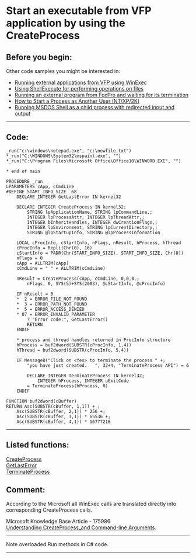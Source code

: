 
# Start an executable from VFP application by using the CreateProcess

## Before you begin:
Other code samples you might be interested in:  
* [Running external applications from VFP using WinExec](sample_002.md)  
* [Using ShellExecute for performing operations on files](sample_093.md)  
* [Running an external program from FoxPro and waiting for its termination](sample_377.md)  
* [How to Start a Process as Another User (NT/XP/2K)](sample_426.md)  
* [Running MSDOS Shell as a child process with redirected input and output](sample_477.md)  

  
***  


## Code:
```foxpro  
_run("c:\windows\notepad.exe", "c:\newfile.txt")
*_run("C:\WINDOWS\System32\mspaint.exe", "")
*_run("C:\Program Files\Microsoft Office\Office10\WINWORD.EXE", "")

* end of main

PROCEDURE _run
LPARAMETERS cApp, cCmdLine
#DEFINE START_INFO_SIZE  68
	DECLARE INTEGER GetLastError IN kernel32

	DECLARE INTEGER CreateProcess IN kernel32;
		STRING lpApplicationName, STRING lpCommandLine,;
		INTEGER lpProcessAttr, INTEGER lpThreadAttr,;
		INTEGER bInheritHandles, INTEGER dwCreationFlags,;
		INTEGER lpEnvironment, STRING lpCurrentDirectory,;
		STRING @lpStartupInfo, STRING @lpProcessInformation

	LOCAL cProcInfo, cStartInfo, nFlags, nResult, hProcess, hThread
	cProcInfo = Repli(Chr(0), 16)
	cStartInfo = PADR(Chr(START_INFO_SIZE), START_INFO_SIZE, Chr(0))
	nFlags = 0
	cApp = ALLTRIM(cApp)
	cCmdLine = " " + ALLTRIM(cCmdLine)

	nResult = CreateProcess(cApp, cCmdLine, 0,0,0,;
		nFlags, 0, SYS(5)+SYS(2003), @cStartInfo, @cProcInfo)

	IF nResult = 0
	*  2 = ERROR_FILE_NOT_FOUND
	*  3 = ERROR_PATH_NOT_FOUND
	*  5 = ERROR_ACCESS_DENIED
	* 87 = ERROR_INVALID_PARAMETER
		? "Error code:", GetLastError()
		RETURN
	ENDIF
	
	* process and thread handles returned in ProcInfo structure
	hProcess = buf2dword(SUBSTR(cProcInfo, 1,4))
	hThread = buf2dword(SUBSTR(cProcInfo, 5,4))

	IF MessageB("Click on <Yes> to terminate the process " +;
		"you have just created.   ", 32+4, "TerminateProcess API") = 6

		DECLARE INTEGER TerminateProcess IN kernel32;
			INTEGER hProcess, INTEGER uExitCode
		= TerminateProcess(hProcess, 0)
	ENDIF

FUNCTION buf2dword(cBuffer)
RETURN Asc(SUBSTR(cBuffer, 1,1)) + ;
	Asc(SUBSTR(cBuffer, 2,1)) * 256 +;
	Asc(SUBSTR(cBuffer, 3,1)) * 65536 +;
	Asc(SUBSTR(cBuffer, 4,1)) * 16777216  
```  
***  


## Listed functions:
[CreateProcess](../libraries/kernel32/CreateProcess.md)  
[GetLastError](../libraries/kernel32/GetLastError.md)  
[TerminateProcess](../libraries/kernel32/TerminateProcess.md)  

## Comment:
According to the Microsoft all WinExec calls are translated directly into corresponding CreateProcess calls.  
  
Microsoft Knowledge Base Article - 175986  
<a href="http://support.microsoft.com/default.aspx?scid=http://support.microsoft.com:80/support/kb/articles/q175/9/86.asp&NoWebContent=1">Understanding CreateProcess_and Command-line Arguments</a>.  
  
* * *  
Note overloaded Run methods in C# code.  
  
***  


